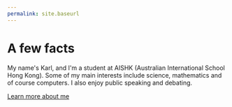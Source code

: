 ```yaml
---
permalink: site.baseurl
---
```


<div class="jumbotron">
  <h1>A few facts</h1>
  <p class="lead">
  My name's Karl, and I'm a student at AISHK (Australian International School Hong Kong). Some of my main interests include science, mathematics and of course computers. I also enjoy public speaking and debating.
  </p>
  <p><a class="btn btn-lg btn-success" href="{{ site.baseurl }}about.html" role="button">Learn more about me</a></p>
</div>
